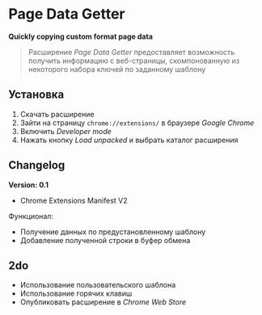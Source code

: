 # Page Data Getter
**Quickly copying custom format page data**

> Расширение _Page Data Getter_ предоставляет возможность получить информацию с веб-страницы, скомпонованную из некоторого набора ключей по заданному шаблону

## Установка

1. Скачать расширение
2. Зайти на страницу `chrome://extensions/` в браузере _Google Chrome_
3. Включить _Developer mode_
4. Нажать кнопку _Load unpacked_ и выбрать каталог расширения

## Changelog

**Version: 0.1**

* Chrome Extensions Manifest V2

Функционал:

* Получение данных по предустановленному шаблону
* Добавление полученной строки в буфер обмена

## 2do

* Использование пользовательского шаблона
* Использование горячих клавиш
* Опубликовать расширение в _Chrome Web Store_